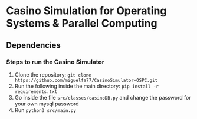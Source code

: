 # Casino Simulation for Operating Systems & Parallel Computing

## Dependencies
### Steps to run the Casino Simulator

1. Clone the repository: ```git clone https://github.com/miguelfa77/CasinoSimulator-OSPC.git```
2. Run the following inside the main directory: ```pip install -r requirements.txt```
3. Go inside the file ```src/classes/casinoDB.py``` and change the password for your own mysql password
4. Run ```python3 src/main.py```